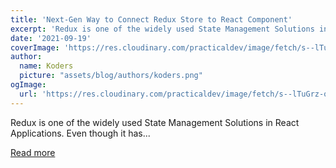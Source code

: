 ```yaml
---
title: 'Next-Gen Way to Connect Redux Store to React Component'
excerpt: 'Redux is one of the widely used State Management Solutions in React Applications. Even though it has...'
date: '2021-09-19'
coverImage: 'https://res.cloudinary.com/practicaldev/image/fetch/s--lTuGrz-o--/c_imagga_scale,f_auto,fl_progressive,h_420,q_auto,w_1000/https://dev-to-uploads.s3.amazonaws.com/uploads/articles/la7ghllvzp2hcjaahht6.png'
author:
  name: Koders
  picture: "assets/blog/authors/koders.png"
ogImage:
  url: 'https://res.cloudinary.com/practicaldev/image/fetch/s--lTuGrz-o--/c_imagga_scale,f_auto,fl_progressive,h_420,q_auto,w_1000/https://dev-to-uploads.s3.amazonaws.com/uploads/articles/la7ghllvzp2hcjaahht6.png'
---
```


Redux is one of the widely used State Management Solutions in React Applications. Even though it has...

[Read more](https://dev.to/ruppysuppy/next-gen-way-to-connect-redux-store-to-react-component-5b57)
